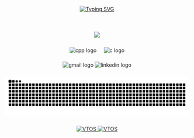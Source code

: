 <!-- hello and name -->
<div>
  <p align="center">
    <!-- Typing SVG by DenverCoder1 - https://github.com/DenverCoder1/readme-typing-svg -->
    <a href="https://git.io/typing-svg">
      <img src="https://readme-typing-svg.demolab.com?font=Fira+Code&pause=1000&color=F792DB&center=true&vCenter=true&multiline=true&width=435&height=75&lines=Hi!;My+name+is+Sable" alt="Typing SVG" />
    </a>
  </p>
</div>
<br>
<!-- update -->

###
<p align="center">
  <picture>
    <source
      srcset="https://github-readme-stats.vercel.app/api/top-langs/?username=Sable-20&layout=compact&theme=omni&hide=JavaScript"
      media="(prefers-color-scheme: dark)"
    />
    <source 
      srcset="https://github-readme-stats.vercel.app/api/top-langs/?username=Sable-20&layout=compact&theme=buefy&hide=javascript"
      media="(prefers-color-scheme: light)"
    />
    <img src="https://github-readme-stats.vercel.app/api/top-langs/?username=Sable-20&layout=compact&hide=javascript" />
  </picture>
</p>

###

<div align="center">
  <img src="https://cdn.jsdelivr.net/gh/devicons/devicon@latest/icons/cplusplus/cplusplus-original.svg" height="30" alt="cpp logo" />
  <img width="12" />        
  <img src="https://cdn.jsdelivr.net/gh/devicons/devicon/icons/c/c-original.svg" height="30" alt="c logo"  />
</div>

###

<div align="center">
  <img src="https://img.shields.io/static/v1?message=Gmail&logo=gmail&label=&color=D14836&logoColor=white&labelColor=&style=for-the-badge" height="35" alt="gmail logo"  />
  <img src="https://img.shields.io/static/v1?message=LinkedIn&logo=linkedin&label=&color=0077B5&logoColor=white&labelColor=&style=for-the-badge" height="35" alt="linkedin logo"  />
</div>

###

<!-- snake decoration -->
<div>
  <p align="center">
    <img src="https://raw.githubusercontent.com/Sable-20/Sable-20/output/snake.svg" alt="Snake animation" />
  </p>
</div>

###

<div>
  <p align="center">
    <a href="https://github.com/Sable-20/VTOS" target="_blank">
      <picture>
        <source
          srcset="https://github-readme-stats.vercel.app/api/pin/?username=Sable-20&repo=VTOS&theme=omni"
          media="(prefers-color-scheme: dark)"
        />
        <source 
          srcset="https://github-readme-stats.vercel.app/api/pin/?username=Sable-20&repo=VTOS&theme=buefy"
          media="(prefers-color-scheme: light)"
        />
        <img src="https://github-readme-stats.vercel.app/api/pin/?username=Sable-20&repo=VTOS" alt="VTOS" />
      </picture>
    </a>
    <a href="https://github.com/Sable-20/YLIOPIA" target="_blank">
      <picture>
        <source
          srcset="https://github-readme-stats.vercel.app/api/pin/?username=Sable-20&repo=yliopia&theme=omni"
          media="(prefers-color-scheme: dark)"
        />
        <source 
          srcset="https://github-readme-stats.vercel.app/api/pin/?username=Sable-20&repo=yliopia&theme=buefy"
          media="(prefers-color-scheme: light)"
        />
        <img src="https://github-readme-stats.vercel.app/api/pin/?username=Sable-20&repo=yliopia" alt="VTOS" />
      </picture>
    </a>
  </p>
</div>
